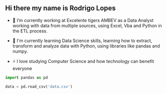 ## Hi there my name is Rodrigo Lopes

- 🔭 I’m currently working at Excelente tigers AMBEV as a Data Analyst working with data from multiple sources, using Excel, Vba and Python in the ETL process.

- 🌱 I'm currently learning Data Science skills, learning how to extract, transform and analyze data with Python, using libraries like pandas and numpy.

- ⚡ I love studying Computer Science and how technology can benefit everyone

```python
import pandas as pd

data = pd.read_csv('data.csv')
```
<!--
**RodrigoaLopess/RodrigoaLopess** is a ✨ _special_ ✨ repository because its `README.md` (this file) appears on your GitHub profile.

Here are some ideas to get you started:

- 🔭 I’m currently working on ...
- 🌱 I’m currently learning ...
- 👯 I’m looking to collaborate on ...
- 🤔 I’m looking for help with ...
- 💬 Ask me about ...
- 📫 How to reach me: ...
- 😄 Pronouns: ...
- ⚡ Fun fact: ...
-->
